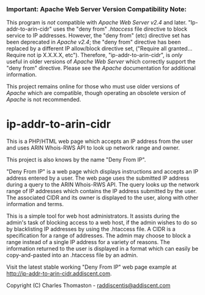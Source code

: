 ### Important: Apache Web Server Version Compatibility Note:

  This program is _not_ compatible with _Apache Web Server v2.4_ and later.  "Ip-addr-to-arin-cidr" uses the "deny from" _.htaccess_ file directive to block service to IP addresses.  However, the "deny from" (etc) directive set has been deprecated in _Apache v2.4_; the "deny from" directive has been replaced by a different IP allow/block directive set, ("Require all granted... Require not ip X.X.X.X, etc").  Therefore, "ip-addr-to-arin-cidr", is _only_ useful in older versions of _Apache Web Server_ which correctly support the "deny from" directive.  Please see the _Apache_ documentation for additional information.
  
  This project remains online for those who must use older versions of _Apache_ which are compatible, though operating an obsolete version of _Apache_ is not recommended.

# ip-addr-to-arin-cidr

This is a PHP/HTML web page which accepts an IP address from the user and uses ARIN Whois-RWS API to look up network range and owner.

This project is also knows by the name "Deny From IP".

"Deny From IP" is a web page which displays instructions and accepts an IP address entered by a user.  The web page uses the submitted IP address during a query to the ARIN Whois-RWS API.  The query looks up the network range of IP addresses which contains the IP address submitted by the user.  The associated CIDR and its owner is displayed to the user, along with other information and terms.

This is a simple tool for web host administrators.  It assists during the admin's task of blocking access to a web host, if the admin wishes to do so by blacklisting IP addresses by using the .htaccess file.  A CIDR is a specification for a range of addresses.  The admin may choose to block a range instead of a single IP address for a variety of reasons.  The information returned to the user is displayed in a format which can easily be copy-and-pasted into an .htaccess file by an admin.

Visit the latest stable working "Deny From IP" web page example at http://ip-addr-to-arin-cidr.addiscent.com.

Copyright (C) Charles Thomaston - raddiscentis@addiscent.com
